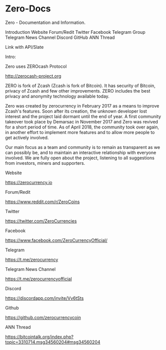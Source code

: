 # Zero-Docs

Zero - Documentation and Information.

Introduction
Website
Forum/Redit
Twitter
Facebook
Telegram Group
Telegram News Channel
Discord
GitHub
ANN Thread


Link with API/Slate


Intro:

Zero uses ZEROcash Protocol

http://zerocash-project.org
                 
                            
ZERO is fork of Zcash (Zcash is fork of Bitcoin). It has security of Bitcoin, privacy of Zcash and few other improvements. ZERO includes the best privacy and anonymity technology available today.

Zero was created by zerocurrency in February 2017 as a means to improve Zcash's features. Soon after its creation, the unknown developer lost interest and the project laid dormant until the end of year. A first community takeover took place by Demarsac in November 2017 and Zero was revived for a short period of time. As of April 2018, the community took over again, in another effort to implement more features and to allow more people to get actively involved.

Our main focus as a team and community is to remain as transparent as we can possibly be, and to maintain an interactive relationship with everyone involved. We are fully open about the project, listening to all suggestions from investors, miners and supporters. 


Website 

https://zerocurrency.io

Forum/Redit

https://www.reddit.com/r/ZeroCoins

Twitter

https://twitter.com/ZeroCurrencies

Facebook

https://www.facebook.com/ZeroCurrencyOfficial/

Telegram

https://t.me/zerocurrency

Telegram News Channel

https://t.me/zerocurrencyofficial

Discord

https://discordapp.com/invite/Vv6tSts

Github 

https://github.com/zerocurrencycoin


ANN Thread

https://bitcointalk.org/index.php?topic=3310714.msg34560204#msg34560204

